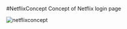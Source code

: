 #NetflixConcept
Concept of Netflix login page

![netflixconcept](https://user-images.githubusercontent.com/104650390/176817392-59d5b1ae-67ec-48c8-aa20-209864b7bff2.png)

